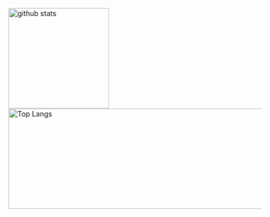 <p align="left"> 
  <img height="200" alt="github stats" height="150px" src="https://github-readme-stats.vercel.app/api?username=ReoF777&count_private=true&show_icons=true&show_icons=true&theme=onedark" />
  <img height="200" width="520" alt="Top Langs" height="150px" src="https://github-readme-stats.vercel.app/api/top-langs/?username=ReoF777&layout=donut&count_private=true&show_icons=true&theme=onedark" />
</p>
